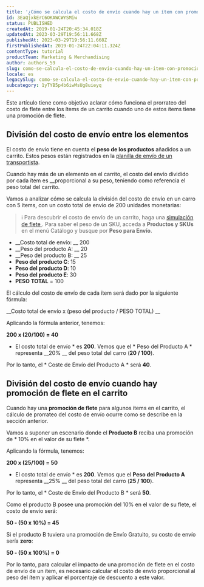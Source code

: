 ```yaml
---
title: '¿Cómo se calcula el costo de envío cuando hay un ítem con promoción de envío en el carrito?'
id: 3EaQjxkErC6OKAWCWYSMiw
status: PUBLISHED
createdAt: 2019-01-24T20:45:34.018Z
updatedAt: 2023-03-29T19:56:11.668Z
publishedAt: 2023-03-29T19:56:11.668Z
firstPublishedAt: 2019-01-24T22:04:11.324Z
contentType: tutorial
productTeam: Marketing & Merchandising
author: authors_59
slug: como-se-calcula-el-costo-de-envio-cuando-hay-un-item-con-promocion-de-envio-en-el-carrito
locale: es
legacySlug: como-se-calcula-el-costo-de-envio-cuando-hay-un-item-con-promocion-de-envio-en-el-carrito
subcategory: 1yTYB5p4b6iwMsUg8uieyq
---
```


Este artículo tiene como objetivo aclarar cómo funciona el prorrateo del costo de flete entre los ítems de un carrito cuando uno de estos ítems tiene una promoción de flete.

## División del costo de envío entre los elementos

El costo de envío tiene en cuenta el __peso de los productos__ añadidos a un carrito. Estos pesos están registrados en la [planilla de envío de un transportista](/es/tutorial/como-montar-la-plantilla-de-flete).

Cuando hay más de un elemento en el carrito, el costo del envío dividido por cada ítem es __proporcional a su peso, teniendo como referencia el peso total del carrito.

Vamos a analizar cómo se calcula la división del costo de envío en un carro con 5 ítems, con un costo total de envío de 200 unidades monetarias:

>ℹ️ Para descubrir el costo de envío de un carrito, haga una [ simulación de flete ](http://help.vtex.com/es/tutorial/simulacion-de-flete). Para saber el peso de un SKU, acceda a **Productos y SKUs** en el menú Catálogo y busque por **Peso para Envío**.

- __Costo total de envío: __ 200
- __Peso del producto A: __ 20
- __Peso del producto B: __ 25
- __Peso del producto C__: 15
- __Peso del producto D__: 10
- __Peso del producto E__: 30
- __PESO TOTAL__ = 100

El cálculo del costo de envío de cada ítem será dado por la siguiente fórmula:

__Costo total de envío x (peso del producto / PESO TOTAL) __

Aplicando la fórmula anterior, tenemos:

__200 x (20/100) = 40__

* El costo total de envío * es __200__. Vemos que el * Peso del Producto A * representa __20% __ del peso total del carro (__20 / 100__).

Por lo tanto, el * Coste de Envío del Producto A * será __40__.

## División del costo de envío cuando hay promoción de flete en el carrito

Cuando hay una __promoción de flete__ para algunos ítems en el carrito, el cálculo de prorrateo del costo de envío ocurre como se describe en la sección anterior.

Vamos a suponer un escenario donde el __Producto B__ reciba una promoción de * 10% en el valor de su flete *.

Aplicando la fórmula, tenemos:

__200 x (25/100) = 50__

* El costo total de envío * es __200__. Vemos que el __Peso del Producto A__ representa __25% __ del peso total del carro (__25 / 100__).

Por lo tanto, el * Coste de Envío del Producto B * será __50__.

Como el producto B posee una promoción del 10% en el valor de su flete, el costo de envío será:

__50 - (50 x 10%) = 45__

Si el producto B tuviera una promoción de Envío Gratuito, su costo de envío sería __zero__:

__50 - (50 x 100%) = 0__

Por lo tanto, para calcular el impacto de una promoción de flete en el costo de envío de un ítem, es necesario calcular el costo de envío proporcional al peso del ítem y aplicar el porcentaje de descuento a este valor.
